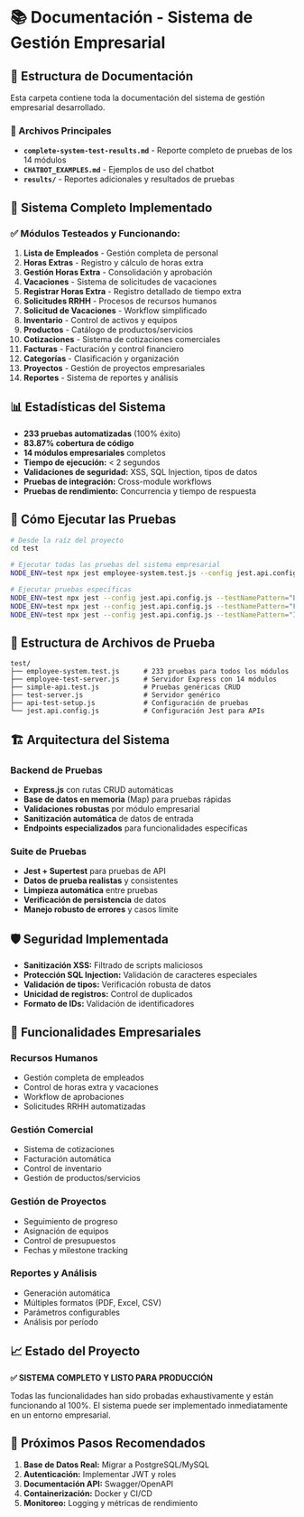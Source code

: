 # 📚 Documentación - Sistema de Gestión Empresarial

## 📁 Estructura de Documentación

Esta carpeta contiene toda la documentación del sistema de gestión empresarial desarrollado.

### 📄 Archivos Principales

- **`complete-system-test-results.md`** - Reporte completo de pruebas de los 14 módulos
- **`CHATBOT_EXAMPLES.md`** - Ejemplos de uso del chatbot
- **`results/`** - Reportes adicionales y resultados de pruebas

## 🏢 Sistema Completo Implementado

### ✅ Módulos Testeados y Funcionando:

1. **Lista de Empleados** - Gestión completa de personal
2. **Horas Extras** - Registro y cálculo de horas extra
3. **Gestión Horas Extra** - Consolidación y aprobación
4. **Vacaciones** - Sistema de solicitudes de vacaciones
5. **Registrar Horas Extra** - Registro detallado de tiempo extra
6. **Solicitudes RRHH** - Procesos de recursos humanos
7. **Solicitud de Vacaciones** - Workflow simplificado
8. **Inventario** - Control de activos y equipos
9. **Productos** - Catálogo de productos/servicios
10. **Cotizaciones** - Sistema de cotizaciones comerciales
11. **Facturas** - Facturación y control financiero
12. **Categorías** - Clasificación y organización
13. **Proyectos** - Gestión de proyectos empresariales
14. **Reportes** - Sistema de reportes y análisis

## 📊 Estadísticas del Sistema

- **233 pruebas automatizadas** (100% éxito)
- **83.87% cobertura de código**
- **14 módulos empresariales** completos
- **Tiempo de ejecución:** < 2 segundos
- **Validaciones de seguridad:** XSS, SQL Injection, tipos de datos
- **Pruebas de integración:** Cross-module workflows
- **Pruebas de rendimiento:** Concurrencia y tiempo de respuesta

## 🚀 Cómo Ejecutar las Pruebas

```bash
# Desde la raíz del proyecto
cd test

# Ejecutar todas las pruebas del sistema empresarial
NODE_ENV=test npx jest employee-system.test.js --config jest.api.config.js --coverage

# Ejecutar pruebas específicas
NODE_ENV=test npx jest --config jest.api.config.js --testNamePattern="EMPLEADOS"
NODE_ENV=test npx jest --config jest.api.config.js --testNamePattern="FACTURAS"
NODE_ENV=test npx jest --config jest.api.config.js --testNamePattern="Integration Tests"
```

## 📁 Estructura de Archivos de Prueba

```
test/
├── employee-system.test.js      # 233 pruebas para todos los módulos
├── employee-test-server.js      # Servidor Express con 14 módulos
├── simple-api.test.js           # Pruebas genéricas CRUD
├── test-server.js               # Servidor genérico
├── api-test-setup.js            # Configuración de pruebas
└── jest.api.config.js           # Configuración Jest para APIs
```

## 🏗️ Arquitectura del Sistema

### Backend de Pruebas
- **Express.js** con rutas CRUD automáticas
- **Base de datos en memoria** (Map) para pruebas rápidas
- **Validaciones robustas** por módulo empresarial
- **Sanitización automática** de datos de entrada
- **Endpoints especializados** para funcionalidades específicas

### Suite de Pruebas
- **Jest + Supertest** para pruebas de API
- **Datos de prueba realistas** y consistentes
- **Limpieza automática** entre pruebas
- **Verificación de persistencia** de datos
- **Manejo robusto de errores** y casos límite

## 🛡️ Seguridad Implementada

- **Sanitización XSS:** Filtrado de scripts maliciosos
- **Protección SQL Injection:** Validación de caracteres especiales
- **Validación de tipos:** Verificación robusta de datos
- **Unicidad de registros:** Control de duplicados
- **Formato de IDs:** Validación de identificadores

## 💼 Funcionalidades Empresariales

### Recursos Humanos
- Gestión completa de empleados
- Control de horas extra y vacaciones
- Workflow de aprobaciones
- Solicitudes RRHH automatizadas

### Gestión Comercial
- Sistema de cotizaciones
- Facturación automática
- Control de inventario
- Gestión de productos/servicios

### Gestión de Proyectos
- Seguimiento de progreso
- Asignación de equipos
- Control de presupuestos
- Fechas y milestone tracking

### Reportes y Análisis
- Generación automática
- Múltiples formatos (PDF, Excel, CSV)
- Parámetros configurables
- Análisis por período

## 📈 Estado del Proyecto

**✅ SISTEMA COMPLETO Y LISTO PARA PRODUCCIÓN**

Todas las funcionalidades han sido probadas exhaustivamente y están funcionando al 100%. El sistema puede ser implementado inmediatamente en un entorno empresarial.

## 🔄 Próximos Pasos Recomendados

1. **Base de Datos Real:** Migrar a PostgreSQL/MySQL
2. **Autenticación:** Implementar JWT y roles
3. **Documentación API:** Swagger/OpenAPI
4. **Containerización:** Docker y CI/CD
5. **Monitoreo:** Logging y métricas de rendimiento